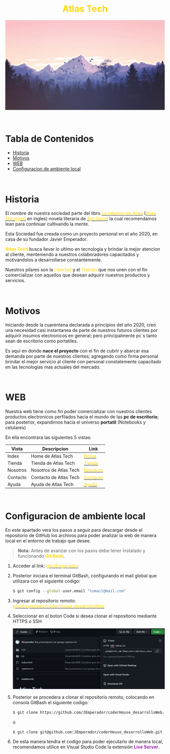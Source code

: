 # <center><span style="color:gold"><b>Atlas Tech</b></span></center>

![Imagen](/src/assets/images/heroImg.jpg)

<br>

# Tabla de Contenidos

- [Historia](#historia)
- [Motivos](#motivos)
- [WEB](#web)
- [Configuracion de ambiente local](#configuracion-de-ambiente-local)

<br>

# Historia

<p>El nombre de nuestra sociedad parte del libro <a href="https://es.wikipedia.org/wiki/La_rebeli%C3%B3n_de_Atlas"><span style="color:gold">La rebelion de Atlas</span></a> (<a href="https://en.wikipedia.org/wiki/Atlas_Shrugged"><span style="color:gold">Atlas Shrugged</span></a> en ingles) novela literaria de <a href="https://es.wikipedia.org/wiki/Ayn_Rand"><span style="color:gold">Ayn Rand</span></a>; la cual recomendamos lean para continuar cultivando la mente.</p>

<p>Esta Sociedad fue creada como un proyecto personal en el año 2020, en casa de su fundador Javier Emperador.</p>

<p><span style="color:gold"><b>Atlas Tech</b></span> busca llevar lo ultimo en tecnologia y brindar la mejor atencion al cliente, menteniendo a nuestros colaboradores capacitados y motivandolos a desarrollarse constantemente.</p>

<p>Nuestros pilares son la <span style="color:gold">Libertad</span> y el <span style="color:gold">Trabajo</span> que nos unen con el fin comercializar con aquellos que desean adquirir nuestros productos y servicios.</p>

<br>

# Motivos

Iniciando desde la cuarentena declarada a principios del año 2020, creó una necesidad casi instantanea de parte de nuestros futuros clientes por adquirir insumos electronicos en general; pero principalmente pc´s tanto sean de escritorio como portatiles.

Es aqui en donde <b>nace el proyecto</b> con el fin de cubrir y abarcar esa demanda por parte de nuestros clientes; agregando como firma personal brindar el mejor servicio al cliente con personal constatemente capacitado en las tecnologias mas actuales del mercado.

<br>

# WEB

<p>Nuestra web tiene como fin poder comercializar con nuestros clientes productos electronicos perfilados hacia el mundo de las <b>pc de escritorio</b>; para posterior, expandirnos hacia el universo <b>portatil</b> (Notebooks y celulares)</p>

<p>En ella encontrara las siguientes 5 vistas:</p>

| <center>Vista</center> | <center>Descripcion</center> | <center>Link</center>                                                                                                                |
| ---------------------- | ---------------------------- | ------------------------------------------------------------------------------------------------------------------------------------ |
| Index                  | Home de Atlas Tech           | <a href="https://jemperador.github.io/coderHouse_desarrolloWeb/index.html"><span style="color:gold">Home</span></a>                  |
| Tienda                 | Tienda de Atlas Tech         | <a href="https://jemperador.github.io/coderHouse_desarrolloWeb/src/pages/tienda.html"><span style="color:gold">Tienda</span></a>     |
| Nosotros               | Nosotros de Atlas Tech       | <a href="https://jemperador.github.io/coderHouse_desarrolloWeb/src/pages/nosotros.html"><span style="color:gold">Nosotros</span></a> |
| Contacto               | Contacto de Atlas Tech       | <a href="https://jemperador.github.io/coderHouse_desarrolloWeb/src/pages/contacto.html"><span style="color:gold">Contacto</span></a> |
| Ayuda                  | Ayuda de Atlas Tech          | <a href="https://jemperador.github.io/coderHouse_desarrolloWeb/src/pages/ayuda.html"><span style="color:gold">Ayuda</span></a>       |

<br>

# Configuracion de ambiente local

En este apartado vera los pasos a seguir para descargar desde el repositorio de GitHub los archivos para poder analizar la web de manera local en el entorno de trabajo que desee.

> **Nota:** Antes de avanzar con los pasos debe tener instalado y funcionando <span style="color:gold">**Git Bash**</span>.

1. Acceder al link: <a href="https://github.com/JEmperador"><span style="color:gold">gh/JEmperador</span></a>

2. Posterior iniciara el terminal GitBash, configurando el mail global que utilizara con el siguiente codigo:

   ```bash
   $ git config --global user.email "tumail@mail.com"
   ```

3. Ingresar al repositorio remoto:
   <a href="https://github.com/JEmperador/coderHouse_desarrolloWeb"><span style="color:gold">gh/JEmperador/coderHouse_desarrolloWeb</span></a>

4. Seleccionar en el boton Code si desea clonar el repositorio mediante HTTPS o SSH

   ![Clonar](/src/assets/images/Paso4GH2.jpg)

5. Posterior se procedera a clonar el repositorio remoto, colocando en consola GitBash el siguiente codigo:

   ```bash
   $ git clone https://github.com/JEmperador/coderHouse_desarrolloWeb.git
   ```

   o

   ```bash
   $ git clone git@github.com:JEmperador/coderHouse_desarrolloWeb.git
   ```

6. De esta manera tendra el codigo para poder ejecutarlo de manera local, recomendamos utilice en Visual Studio Code la extensión <span style="color:#9c27b0"><b>Live Server</b></span>.
